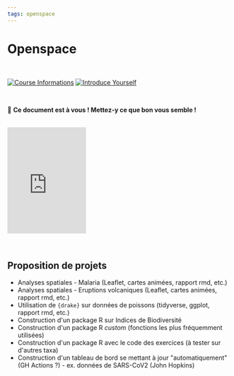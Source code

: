 ```yaml
---
tags: openspace
---
```


# Openspace

<br />

[![Course Informations](https://img.shields.io/badge/Informations-go-red?style=flat&logo=github)](https://hackmd.io/kMboCUzyQNmReObNDYoQ6A)
[![Introduce Yourself](https://img.shields.io/badge/Who%20are%20you%3F-go-brightgreen?style=flat&logo=atom)](https://hackmd.io/F-mjO0adRSuuhf93lf39Zg)

<br />

:tada: **Ce document est à vous ! Mettez-y ce que bon vous semble !**

<br />

<iframe src="https://giphy.com/embed/rmi45iyhIPuRG" width="178" height="240" frameBorder="0" class="giphy-embed" allowFullScreen></iframe><p><a href="https://giphy.com/gifs/yes-score-rmi45iyhIPuRG"></a></p>

<br />


## Proposition de projets

- Analyses spatiales - Malaria (Leaflet, cartes animées, rapport rmd, etc.)
- Analyses spatiales - Eruptions volcaniques (Leaflet, cartes animées, rapport rmd, etc.)
- Utilisation de `{drake}` sur données de poissons (tidyverse, ggplot, rapport rmd, etc.)
- Construction d'un package R sur Indices de Biodiversité
- Construction d'un package R _custom_ (fonctions les plus fréquemment utilisées)
- Construction d'un package R avec le code des exercices (à tester sur d'autres taxa)
- Construction d'un tableau de bord se mettant à jour "automatiquement" (GH Actions ?) - ex. données de SARS-CoV2 (John Hopkins)
